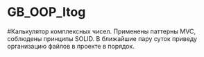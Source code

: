 # GB_OOP_Itog
#Калькулятор комплексных чисел.
Применены паттерны MVC, соблюдены принципы SOLID. 
В ближайшие пару суток приведу организацию файлов в проекте в порядок.
